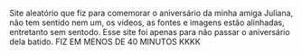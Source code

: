 Site aleatório que fiz para comemorar o aniversário da minha amiga Juliana, não tem sentido nem um, os videos, as fontes e imagens estão alinhadas, entretanto sem sentodo. Esse site foi apenas para não passar o aniversário dela batido. FIZ EM MENOS DE 40 MINUTOS KKKK
